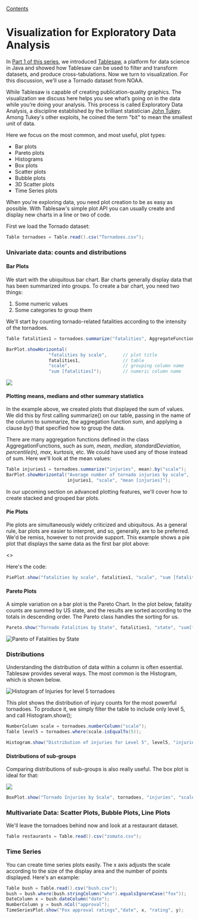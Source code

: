 [Contents](https://jtablesaw.github.io/tablesaw/userguide/toc)

# Visualization for Exploratory Data Analysis

In [Part 1 of this series](https://dzone.com/articles/learn-data-science-with-java-and-tablesaw), we introduced [Tablesaw](https://github.com/jtablesaw/tablesaw), a platform for data science in Java and showed how Tablesaw can be used to filter and transform datasets, and produce cross-tabulations. Now we turn to visualization. For this discussion, we'll use a Tornado dataset from NOAA.



While Tablesaw is capable of creating publication-quality graphics. The visualization we discuss here helps you see what’s going on in the data while you’re doing your analysis. This process is called Exploratory Data Analysis, a discipline established by the brilliant statistician [John Tukey](https://en.wikipedia.org/wiki/John_Tukey). Among Tukey's other exploits, he coined the term "bit" to mean the smallest unit of data. 

Here we focus on the most common, and most useful, plot types:

- Bar plots
- Pareto plots
- Histograms
- Box plots
- Scatter plots
- Bubble plots
- 3D Scatter plots
- Time Series plots

When you're exploring data, you need plot creation to be as easy as possible. With Tablesaw's simple plot API you can usually create and display new charts in a line or two of code. 

First we load the Tornado dataset: 

```java
Table tornadoes = Table.read().csv("Tornadoes.csv");
```

### Univariate data: counts and distributions

#### Bar Plots

We start with the ubiquitous bar chart. Bar charts generally display data that has been summarized into groups. To create a bar chart, you need two things:

1. Some numeric values
2. Some categories to group them

We'll start by counting tornado-related fatalities according to the intensity of the tornadoes. 

```Java
Table fatalities1 = tornadoes.summarize("fatalities", AggregateFunctions.sum).by("scale");

BarPlot.showHorizontal(
                "fatalities by scale",		// plot title
                fatalities1,				// table
                "scale",					// grouping column name
                "sum [fatalities]");		// numeric column name
```

![](https://jtablesaw.github.io/tablesaw/userguide/images/eda/fatalities_by_scale.png)

#### Plotting means, medians and other summary statistics

In the example above, we created plots that displayed the sum of values. We did this by first calling summarize() on our table, passing in the name of the column to summarize, the aggregation function *sum*, and applying a clause *by()* that specified how to group the data.

There are many aggregation functions defined in the class AggregationFunctions, such as *sum, mean, median, standardDeviation, percentile(n), max, kurtosis,* etc. We could have used any of those instead of sum. Here we'll look at the mean values:

```java
Table injuries1 = tornadoes.summarize("injuries", mean).by("scale");
BarPlot.showHorizontal("Average number of tornado injuries by scale", 
                       injuries1, "scale", "mean [injuries]");
```

In our upcoming section on advanced plotting features, we'll cover how to create stacked and grouped bar plots. 

#### Pie Plots

Pie plots are simultaneously widely criticized and ubiquitous. As a general rule, bar plots are easier to interpret, and so, generally, are to be preferred. We'd be remiss, however to not provide support. This example shows a pie plot that displays the same data as the first bar plot above:

<<INSERT PLOT>>

Here's the code:

```java
PiePlot.show("fatalities by scale", fatalities1, "scale", "sum [fatalities]");
```

 

#### Pareto Plots

A simple variation on a bar plot is the Pareto Chart. In the plot below, fatality counts are summed by US state, and the results are sorted according to the totals in descending order. The Pareto class handles the sorting for us.  

```Java
Pareto.show("Tornado Fatalities by State", fatalities1, "state", "sum[fatalities]");
```

![Pareto of Fatalities by State](https://jtablesaw.github.io/tablesaw/userguide/images/eda/tornado_pareto.png)

### Distributions

Understanding the distribution of data within a column is often essential. Tablesaw provides several ways.  The most common is the Histogram, which is shown below.

![Histogram of Injuries for level 5 tornadoes](https://jtablesaw.github.io/tablesaw/userguide/images/eda/histogram.png)

This plot shows the distribution of injury counts for the most powerful tornadoes. To produce it, we simply filter the table to include only level 5, and call Histogram.show();

```Java
NumberColumn scale = tornadoes.numberColumn("scale");
Table level5 = tornadoes.where(scale.isEqualTo(5));

Histogram.show("Distribution of injuries for Level 5", level5, "injuries");
```

#### Distributions of sub-groups

Comparing distributions of sub-groups is also really useful.  The box plot is ideal for that:  

![](https://jtablesaw.github.io/tablesaw/userguide/images/eda/tornado_box.png)



```java
BoxPlot.show("Tornado Injuries by Scale", tornadoes, "injuries", "scale");
```

### Multivariate Data: Scatter Plots, Bubble Plots, Line Plots

We'll leave the tornadoes behind now and look at a restaurant dataset.

```Java
Table restaurants = Table.read().csv("zomato.csv");
```

### Time Series

You can create time series plots easily. The x axis adjusts the scale according to the size of the display area and the number of points displayed. Here's an example:





```Java
Table bush = Table.read().csv("bush.csv");
bush = bush.where(bush.stringColumn("who").equalsIgnoreCase("fox"));
DateColumn x = bush.dateColumn("date");
NumberColumn y = bush.nCol("approval");
TimeSeriesPlot.show("Fox approval ratings","date", x, "rating", y);
```

